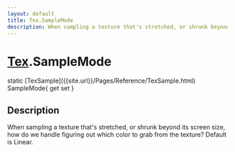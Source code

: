 ```yaml
---
layout: default
title: Tex.SampleMode
description: When sampling a texture that's stretched, or shrunk beyond its screen size, how do we handle figuring out which color to grab from the texture? Default is Linear.
---
```

# [Tex]({{site.url}}/Pages/Reference/Tex.html).SampleMode

<div class='signature' markdown='1'>
static [TexSample]({{site.url}}/Pages/Reference/TexSample.html) SampleMode{ get set }
</div>

## Description
When sampling a texture that's stretched, or shrunk
beyond its screen size, how do we handle figuring out which color
to grab from the texture? Default is Linear.

